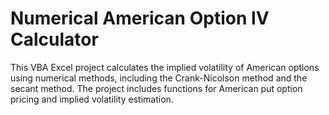 # Numerical American Option IV Calculator

This VBA Excel project calculates the implied volatility of American options using numerical methods, including the Crank-Nicolson method and the secant method. The project includes functions for American put option pricing and implied volatility estimation.
